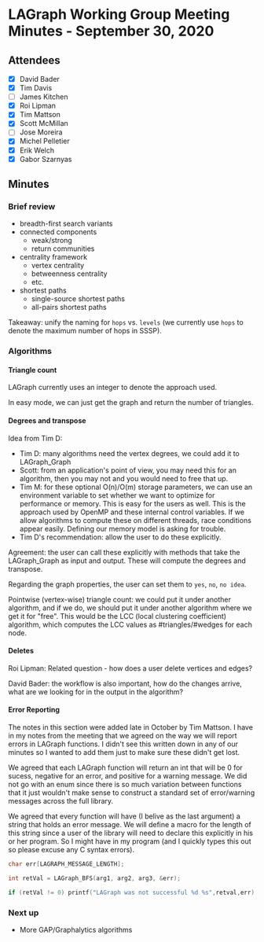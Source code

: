 # LAGraph Working Group Meeting Minutes - September 30, 2020

## Attendees
- [X] David Bader
- [X] Tim Davis
- [ ] James Kitchen
- [X] Roi Lipman
- [X] Tim Mattson
- [X] Scott McMillan
- [ ] Jose Moreira
- [X] Michel Pelletier
- [X] Erik Welch
- [X] Gabor Szarnyas

## Minutes

### Brief review 

* breadth-first search variants
* connected components
  * weak/strong
  * return communities
* centrality framework
  * vertex centrality
  * betweenness centrality
  * etc.
* shortest paths
  * single-source shortest paths
  * all-pairs shortest paths

Takeaway: unify the naming for `hops` vs. `levels` (we currently use `hops` to denote the maximum number of hops in SSSP).

### Algorithms

#### Triangle count

LAGraph currently uses an integer to denote the approach used.

In easy mode, we can just get the graph and return the number of triangles.

#### Degrees and transpose

Idea from Tim D:  

* Tim D: many algorithms need the vertex degrees, we could add it to LAGraph_Graph
* Scott: from an application's point of view, you may need this for an algorithm, then you may not and you would need to free that up.
* Tim M: for these optional O(n)/O(m) storage parameters, we can use an environment variable to set whether we want to optimize for performance or memory. This is easy for the users as well. This is the approach used by OpenMP and these internal control variables. If we allow algorithms to compute these on different threads, race conditions appear easily. Defining our memory model is asking for trouble.
* Tim D's recommendation: allow the user to do these explicitly.

Agreement: the user can call these explicitly with methods that take the LAGraph_Graph as input and output. These will compute the degrees and transpose.

Regarding the graph properties, the user can set them to `yes`, `no`, `no idea`.

Pointwise (vertex-wise) triangle count: we could put it under another algorithm, and if we do, we should put it under another algorithm where we get it for "free". This would be the LCC (local clustering coefficient) algorithm, which computes the LCC values as #triangles/#wedges for each node.

#### Deletes

Roi Lipman: Related question - how does a user delete vertices and edges?

David Bader: the workflow is also important, how do the changes arrive, what are we looking for in the output in the algorithm?

#### Error Reporting

The notes in this section were added late in October by Tim Mattson.  I have in my notes from the meeting that we agreed on the way we will report errors in LAGraph functions.   I didn't see this written down in any of our minutes so I wanted to add them just to make sure these didn't get lost.

We agreed that each LAGraph function will return an int that will be 0 for sucess, negative for an error, and positive for a warning message.  We did not go with an enum since there is so much variation between functions that it just wouldn't make sense to construct a standard set of error/warning messages across the full library.

We agreed that every function will have (I belive as the last argument) a string that holds an error message.  We will define a macro for the length of this string since a user of the library will need to declare this explicitly in his or her program.   So I might have in my program (and I quickly types this out so please excuse any C syntax errors).


```c
char err[LAGRAPH_MESSAGE_LENGTH];

int retVal = LAGraph_BFS(arg1, arg2, arg3, &err);

if (retVal != 0) printf("LAGraph was not successful %d %s",retval,err);
```

### Next up

* More GAP/Graphalytics algorithms
